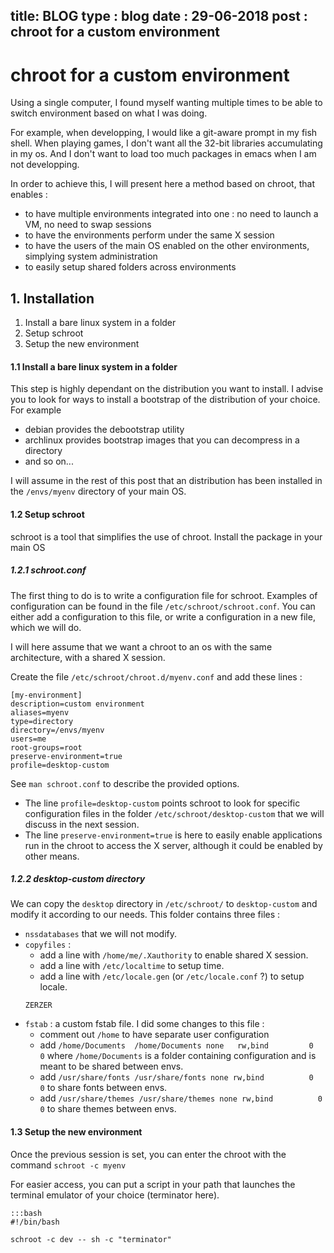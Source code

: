 title: BLOG
type : blog
date : 29-06-2018
post : chroot for a custom environment
---


# chroot for a custom environment

Using a single computer, I found myself wanting multiple times to be able to switch environment based on what I was doing.

For example, when developping, I would like a git-aware prompt in my fish shell. When playing games, I don't want all the 32-bit libraries accumulating in my os. And I don't want to load too much packages in emacs when I am not developping.

In order to achieve this, I will present here a method based on chroot, that enables :

   + to have multiple environments integrated into one : no need to launch a VM, no need to swap sessions
   + to have the environments perform under the same X session
   + to have the users of the main OS enabled on the other environments, simplying system administration
   + to easily setup shared folders across environments


## 1. Installation

 1. Install a bare linux system in a folder
 2. Setup schroot
 3. Setup the new environment

#### 1.1 Install a bare linux system in a folder

This step is highly dependant on the distribution you want to install.
I advise you to look for ways to install a bootstrap of the distribution of your choice. For example

 + debian provides the debootstrap utility
 + archlinux provides bootstrap images that you can decompress in a directory
 + and so on...

I will assume in the rest of this post that an distribution has been installed in the `/envs/myenv` directory of your main OS.

#### 1.2 Setup schroot

schroot is a tool that simplifies the use of chroot. Install the package in your main OS

##### 1.2.1 schroot.conf

The first thing to do is to write a configuration file for schroot. Examples of configuration can be found in the file `/etc/schroot/schroot.conf`. You can either add a configuration to this file, or write a configuration in a new file, which we will do.

I will here assume that we want a chroot to an os with the same architecture, with a shared X session.

Create the file  `/etc/schroot/chroot.d/myenv.conf` and add these lines :

```
[my-environment]
description=custom environment
aliases=myenv
type=directory
directory=/envs/myenv
users=me
root-groups=root
preserve-environment=true
profile=desktop-custom
```

See `man schroot.conf` to describe the provided options.

 + The line `profile=desktop-custom` points schroot to look for specific configuration files in the folder `/etc/schroot/desktop-custom` that we will discuss in the next session.
 + The line `preserve-environment=true` is here to easily enable applications run in the chroot to access the X server, although it could be enabled by other means.

##### 1.2.2 desktop-custom directory

We can copy the `desktop` directory in `/etc/schroot/` to `desktop-custom` and modify it according to our needs. This folder contains three files :

 + `nssdatabases`  that we will not modify.
 + `copyfiles` :
     - add a line with `/home/me/.Xauthority` to enable shared X session.
     - add a line with `/etc/localtime` to setup time.
     - add a line with `/etc/locale.gen` (or `/etc/locale.conf` ?) to setup locale.
   ```
   ZERZER
   ```
 + `fstab` : a custom fstab file. I did some changes to this file :
     - comment out `/home` to have separate user configuration
     - add `/home/Documents  /home/Documents none   rw,bind         0       0` where `/home/Documents` is a folder containing configuration and is meant to be shared between envs.
     - add `/usr/share/fonts /usr/share/fonts none rw,bind          0       0` to share fonts between envs.
     - add `/usr/share/themes /usr/share/themes none rw,bind          0       0` to share themes between envs.


#### 1.3 Setup the new environment

     
Once the previous session is set, you can enter the chroot with the command `schroot -c myenv`

For easier access, you can put a script in your path that launches the terminal emulator of your choice (terminator here). 

```
:::bash
#!/bin/bash

schroot -c dev -- sh -c "terminator"
```


